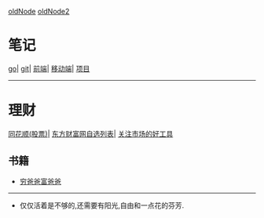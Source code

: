 [oldNode](https://github.com/1211ciel/lean-go/wiki) [oldNode2](https://github.com/1211ciel/nodebook/wiki) 
# 笔记
[go](https://github.com/1211ciel/ciel/blob/main/golang/README.md)|
[git](https://github.com/1211ciel/ciel/blob/main/utils/git.md)|
[前端](https://github.com/1211ciel/ciel/tree/main/web/README.md)|
[移动端](https://github.com/1211ciel/ciel/blob/main/web/mobile.md)|
[项目]()

---
# 理财
[同花顺(股票)](www.10jqka.com.cn)|
[东方财富网自选列表](http://quote.eastmoney.com/zixuan/lite.html)|
[关注市场的好工具](https://cn.tradingview.com/)

## 书籍
- [穷爸爸富爸爸](https://www.51shucheng.net/jingji/qiongbabafubaba/)

---

- 仅仅活着是不够的,还需要有阳光,自由和一点花的芬芳.

